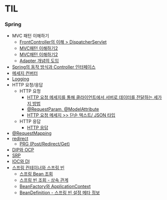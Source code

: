 # TIL

### Spring ###   

* MVC 패턴 이해하기
  * [FrontController의 이해 > DispatcherServlet](https://github.com/MJeong00/TIL/blob/main/MVC%ED%8C%A8%ED%84%B4%20%EC%9D%B4%ED%95%B4%ED%95%98%EA%B8%B0.md)
  * [MVC패턴 이해하기2](https://github.com/MJeong00/TIL/blob/main/MVC%ED%8C%A8%ED%84%B4%20%EC%9D%B4%ED%95%B4%ED%95%98%EA%B8%B02.md)
  * [MVC패턴 이해하기2](https://github.com/MJeong00/TIL/blob/main/MVC%ED%8C%A8%ED%84%B4%20%EC%9D%B4%ED%95%B4%ED%95%98%EA%B8%B03.md)
  * [Adapter 개념의 도입](https://github.com/MJeong00/TIL/blob/main/MVC%ED%8C%A8%ED%84%B4%20%EC%9D%B4%ED%95%B4%ED%95%98%EA%B8%B04.md)
* [Spring의 동작 방식과 Controller 인터페이스](https://github.com/MJeong00/TIL/blob/main/Spring%EC%9D%98%20%EA%B5%AC%EC%A1%B0.md)
* [메세지 컨버터](https://github.com/MJeong00/TIL/blob/main/HTTP%20%EB%A9%94%EC%84%B8%EC%A7%80%20%EC%BB%A8%EB%B2%84%ED%84%B0.md)
* [Logging](https://github.com/MJeong00/TIL/blob/main/Logging.md)
* HTTP 요청/응답
  * HTTP 요청
    * [HTTP 요청 메세지를 통해 클라이언트에서 서버로 데이터를 전달하는 세가지 방법](https://github.com/MJeong00/TIL/blob/main/HTTP%20%EC%9A%94%EC%B2%AD.md)
    * [@RequestParam, @ModelAttribute](https://github.com/MJeong00/TIL/blob/main/HTTP%20%EC%9A%94%EC%B2%AD%20%ED%8C%8C%EB%9D%BC%EB%AF%B8%ED%84%B0.md)
    * [HTTP 요청 메세지 >> 단순 텍스트/ JSON 타입](https://github.com/MJeong00/TIL/blob/main/HTTP%20%EC%9A%94%EC%B2%AD%20%EB%A9%94%EC%84%B8%EC%A7%80.md)
  * HTTP 응답
    * [HTTP 응답](https://github.com/MJeong00/TIL/blob/main/HTTP%20%EC%9D%91%EB%8B%B5.md)
* [@RequestMapping](https://github.com/MJeong00/TIL/blob/main/%40RequestMapping.md)
* [redirect](https://github.com/MJeong00/TIL/blob/main/redirect.md)
  * [PRG (Post/Redirect/Get)](https://github.com/MJeong00/TIL/blob/main/PRG%20%ED%8C%A8%ED%84%B4.md)
* [DIP와 OCP](https://github.com/MJeong00/TIL/blob/main/DIP%EC%99%80%20OCP.md)
* [SRP](https://github.com/MJeong00/TIL/blob/main/SRP.md)
* [IOC와 DI](https://github.com/MJeong00/TIL/blob/main/IOC%EC%99%80%20DI.md)
* [스프링 컨테이너와 스프링 빈](https://github.com/MJeong00/TIL/blob/main/%EC%8A%A4%ED%94%84%EB%A7%81%20%EC%BB%A8%ED%85%8C%EC%9D%B4%EB%84%88%EC%99%80%20%EC%8A%A4%ED%94%84%EB%A7%81%20%EB%B9%88.md)
  * [스프링 Bean 조회](https://github.com/MJeong00/TIL/blob/main/%EC%8A%A4%ED%94%84%EB%A7%81%20Bean%20%EC%A1%B0%ED%9A%8C.md)
  * [스프링 빈 조회 - 상속 관계](https://github.com/MJeong00/TIL/blob/main/%EC%8A%A4%ED%94%84%EB%A7%81%20%EB%B9%88%20%EC%A1%B0%ED%9A%8C%20-%20%EC%83%81%EC%86%8D%20%EA%B4%80%EA%B3%84.md)
  * [BeanFactory와 ApplicationContext](https://github.com/MJeong00/TIL/blob/main/BeanFactory%EC%99%80%20ApplicationContext.md)
  * [BeanDefinition - 스프링 빈 설정 메타 정보](https://github.com/MJeong00/TIL/blob/main/BeanDefinition%20-%20%EC%8A%A4%ED%94%84%EB%A7%81%20%EB%B9%88%20%EC%84%A4%EC%A0%95%20%EB%A9%94%ED%83%80%20%EC%A0%95%EB%B3%B4.md)
